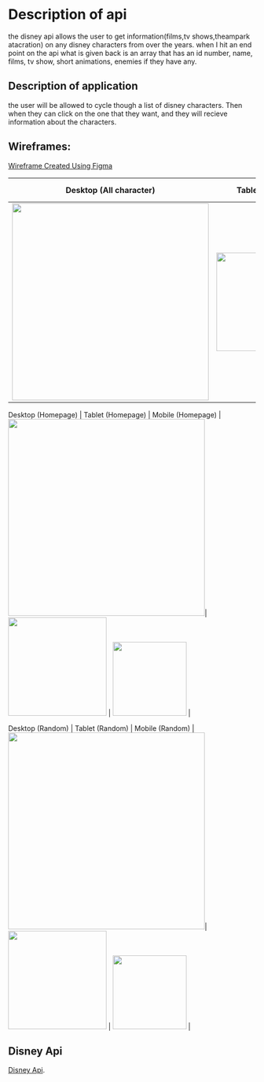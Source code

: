 # Description of api

the disney api allows the user to get information(films,tv shows,theampark atacration) on any disney characters from over the years.
when I hit an end point on the api what is given back is an array that has an id number, name, films, tv show, short animations, enemies if they have any.

## Description of application

the user will be allowed to cycle though a list of disney characters. Then when they can click on the one that they want, and they will recieve information about the characters.


## Wireframes:
[Wireframe Created Using Figma](https://www.figma.com/file/zhlHmybwwZ6oVnql3n1rS5/Pokedex-Layout?node-id=0%3A1)

Desktop (All character)         |        Tablet (Listing) | Mobile (All character)  |
:-------------------------:|:-------------------------:|:------------------:
<img src="https://i.postimg.cc/htLSMfNJ/disney-All-characters-2022-03-21-at-3-15-27-AM.png" width="400">| <img src="https://i.postimg.cc/MKRGndvg/diseny-tablet-all-characters-2022-03-21-at-12-52-56-PM.png" width="200">  | <img src="https://i.postimg.cc/Kvgck9ND/disney-mobile-all-character-2022-03-21-at-3-19-25-AM.png" width="150">  |

Desktop (Homepage)                   |        Tablet (Homepage)            | Mobile (Homepage)          |
 <img src="https://i.postimg.cc/rpqqHqLf/disney-search-desktop-2022-03-21-at-3-16-30-AM.png" width="400">| <img src="https://i.postimg.cc/qvTvyyKq/diseny-tablet-search-2022-03-21-at-1-03-17-PM.png" width="200">  | <img src="https://i.postimg.cc/T1BRNmRb/disney-mobile-search-2022-03-21-at-3-21-12-AM.png" width="150">  |

 Desktop (Random)                   |        Tablet (Random)            | Mobile (Random)          |
 <img src="https://i.postimg.cc/cLyxQQky/disney-rabdom-2022-03-21-at-3-18-24-AM.png" width="400">| <img src="https://i.postimg.cc/VkWLRv9R/disney-tablet-random2022-03-21-at-1-10-30-PM.png" width="200">  | <img src="https://i.postimg.cc/xjBCjWTK/diseny-mobile-random-2022-03-21-at-1-31-43-PM.png" width="150">  |

## Disney Api

[Disney Api](https://disneyapi.dev/).
